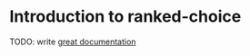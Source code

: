 # Introduction to ranked-choice

TODO: write [great documentation](http://jacobian.org/writing/what-to-write/)
